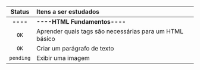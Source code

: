 | Status | Itens a ser estudados |
| :---:  | :---  |
|**----**|**----HTML Fundamentos----**|
| `OK` | Aprender quais tags são necessárias para um HTML básico |
| `OK` | Criar um parágrafo de texto |
| `pending` | Exibir uma imagem |